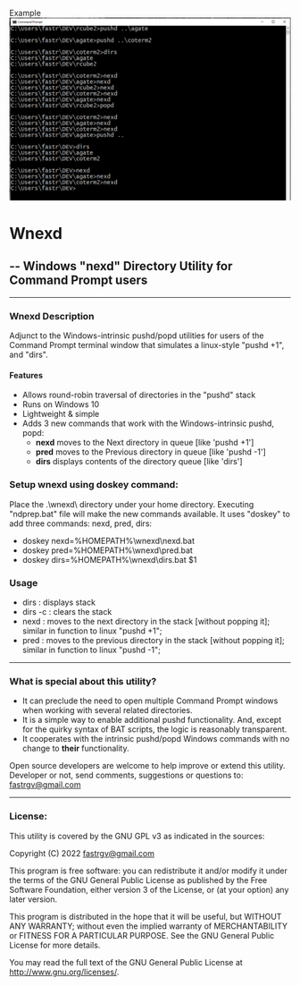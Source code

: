 Example
![screenshot](https://github.com/fastrgv/Wnexd/blob/main/eg.png)

# Wnexd
## -- Windows "nexd" Directory Utility for Command Prompt users
-------------------------------------------------------------------
### Wnexd Description
Adjunct to the Windows-intrinsic pushd/popd utilities for users of the Command Prompt terminal window that simulates a linux-style "pushd +1", and "dirs".

#### Features
* Allows round-robin traversal of directories in the "pushd" stack
* Runs on Windows 10
* Lightweight & simple
* Adds 3 new commands that work with the Windows-intrinsic pushd, popd:
	* **nexd** moves to the Next directory in queue [like 'pushd +1']
	* **pred** moves to the Previous directory in queue [like 'pushd -1']
	* **dirs** displays contents of the directory queue [like 'dirs']

### Setup wnexd using doskey command:

Place the .\wnexd\\ directory under your home directory.
Executing "ndprep.bat" file will make the new commands available. It uses "doskey" to add three commands: nexd, pred, dirs:

* doskey nexd=%HOMEPATH%\wnexd\nexd.bat
* doskey pred=%HOMEPATH%\wnexd\pred.bat
* doskey dirs=%HOMEPATH%\wnexd\dirs.bat $1


### Usage
* dirs : displays stack
* dirs -c : clears the stack
* nexd : moves to the next directory in the stack [without popping it]; similar in function to linux "pushd +1"; 
* pred : moves to the previous directory in the stack [without popping it]; similar in function to linux "pushd -1"; 


-------------------------------------------------------------------
### What is special about this utility?
* It can preclude the need to open multiple Command Prompt windows when working with several related directories.
* It is a simple way to enable additional pushd functionality. And, except for the quirky syntax of BAT scripts, the logic is reasonably transparent.
* It cooperates with the intrinsic pushd/popd Windows commands with no change to **their** functionality.

Open source developers are welcome to help improve or extend this utility.
Developer or not, send comments, suggestions or questions to:
fastrgv@gmail.com



--------------------------
### License:

This utility is covered by the GNU GPL v3 as indicated in the sources:

 Copyright (C) 2022  fastrgv@gmail.com

 This program is free software: you can redistribute it and/or modify
 it under the terms of the GNU General Public License as published by
 the Free Software Foundation, either version 3 of the License, or
 (at your option) any later version.

 This program is distributed in the hope that it will be useful,
 but WITHOUT ANY WARRANTY; without even the implied warranty of
 MERCHANTABILITY or FITNESS FOR A PARTICULAR PURPOSE.  See the
 GNU General Public License for more details.

 You may read the full text of the GNU General Public License
 at <http://www.gnu.org/licenses/>.



